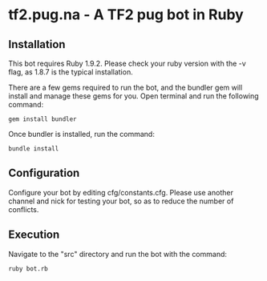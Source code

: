 tf2.pug.na - A TF2 pug bot in Ruby
==================================

Installation
------------

This bot requires Ruby 1.9.2. Please check your ruby version with the -v flag, as 1.8.7 is the typical installation.

There are a few gems required to run the bot, and the bundler gem will install and manage these gems for you. Open terminal and run the following command:

    gem install bundler

Once bundler is installed, run the command:

    bundle install


Configuration
-------------

Configure your bot by editing cfg/constants.cfg. Please use another channel and nick for testing your bot, so as to reduce the number of conflicts.


Execution
---------

Navigate to the "src" directory and run the bot with the command:

    ruby bot.rb
